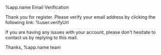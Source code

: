 %app.name Email Verification

Thank you for register.
Please verify your email address by clicking the following link:
%user.verifyUrl

If you are having any issues with your account,
please don't hesitate to contact us by replying to this mail.

Thanks,
%app.name team